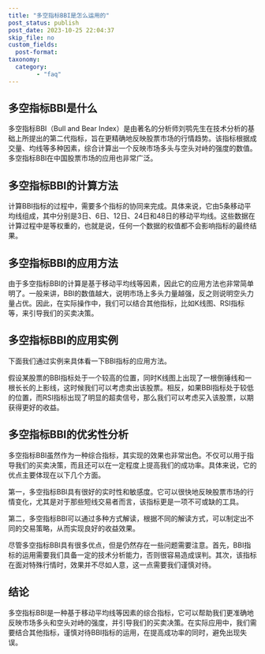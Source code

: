 ```yaml
---
title: "多空指标BBI是怎么运用的"
post_status: publish
post_date: 2023-10-25 22:04:37
skip_file: no
custom_fields: 
  post-format: 
taxonomy:
  category:
        - "faq"
---
```


## 多空指标BBI是什么

多空指标BBI（Bull and Bear Index）是由著名的分析师刘鹗先生在技术分析的基础上所提出的第二代指标，旨在更精确地反映股票市场的行情趋势。该指标根据成交量、均线等多种因素，综合计算出一个反映市场多头与空头对峙的强度的数值。多空指标BBI在中国股票市场的应用也非常广泛。

## 多空指标BBI的计算方法

计算BBI指标的过程中，需要多个指标的协同来完成。具体来说，它由5条移动平均线组成，其中分别是3日、6日、12日、24日和48日的移动平均线。这些数据在计算过程中是等权重的，也就是说，任何一个数据的权值都不会影响指标的最终结果。

## 多空指标BBI的应用方法

由于多空指标BBI的计算是基于移动平均线等因素，因此它的应用方法也非常简单明了。一般来讲，BBI的数值越大，说明市场上多头力量越强，反之则说明空头力量占优。因此，在实际操作中，我们可以结合其他指标，比如K线图、RSI指标等，来引导我们的买卖决策。

## 多空指标BBI的应用实例

下面我们通过实例来具体看一下BBI指标的应用方法。

假设某股票的BBI指标处于一个较高的位置，同时K线图上出现了一根倒锤线和一根长长的上影线，这时候我们可以考虑卖出该股票。相反，如果BBI指标处于较低的位置，而RSI指标出现了明显的超卖信号，那么我们可以考虑买入该股票，以期获得更好的收益。

## 多空指标BBI的优劣性分析

多空指标BBI虽然作为一种综合指标，其实现的效果也非常出色。不仅可以用于指导我们的买卖决策，而且还可以在一定程度上提高我们的成功率。具体来说，它的优点主要体现在以下几个方面。

第一，多空指标BBI具有很好的实时性和敏感度。它可以很快地反映股票市场的行情变化，尤其是对于那些短线交易者而言，该指标更是一项不可或缺的工具。

第二，多空指标BBI可以通过多种方式解读，根据不同的解读方式，可以制定出不同的交易策略，从而实现良好的收益效果。

尽管多空指标BBI具有很多优点，但是仍然存在一些问题需要注意。首先，BBI指标的运用需要我们具备一定的技术分析能力，否则很容易造成误判。其次，该指标在面对特殊行情时，效果并不尽如人意，这一点需要我们谨慎对待。

## 结论

多空指标BBI是一种基于移动平均线等因素的综合指标，它可以帮助我们更准确地反映市场多头和空头对峙的强度，并引导我们的买卖决策。在实际应用中，我们需要结合其他指标，谨慎对待BBI指标的运用，在提高成功率的同时，避免出现失误。
